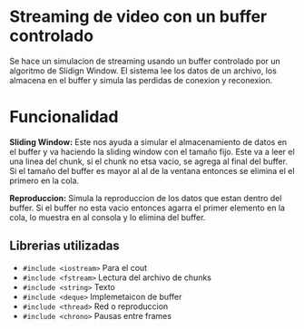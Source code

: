 # Streaming de video con un buffer controlado
Se hace un simulacion de streaming usando un buffer controlado por un algoritmo de Slidign Window. El sistema lee los datos de un archivo, los almacena en el buffer y simula las perdidas de conexion y reconexion.

# Funcionalidad
**Sliding Window:** Este nos ayuda a simular el almacenamiento de datos en el buffer y va haciendo la sliding window con el tamaño fijo. Este va a leer el una linea del chunk, si el chunk no etsa vacio, se agrega al final del buffer. Si el tamaño del buffer es mayor al al de la ventana entonces se elimina el el primero en la cola.

**Reproduccion:** Simula la reproduccion de los datos que estan dentro del buffer. Si el buffer no esta vacio entonces agarra el primer elemento en la cola, lo muestra en al consola y lo elimina del buffer.

## Librerias utilizadas
- `#include <iostream>`           Para el cout
- `#include <fstream>`            Lectura del archivo de chunks
- `#include <string>`             Texto
- `#include <deque>`              Implemetaicon de buffer
- `#include <thread>`             Red o reproduccion
- `#include <chrono>`             Pausas entre frames

